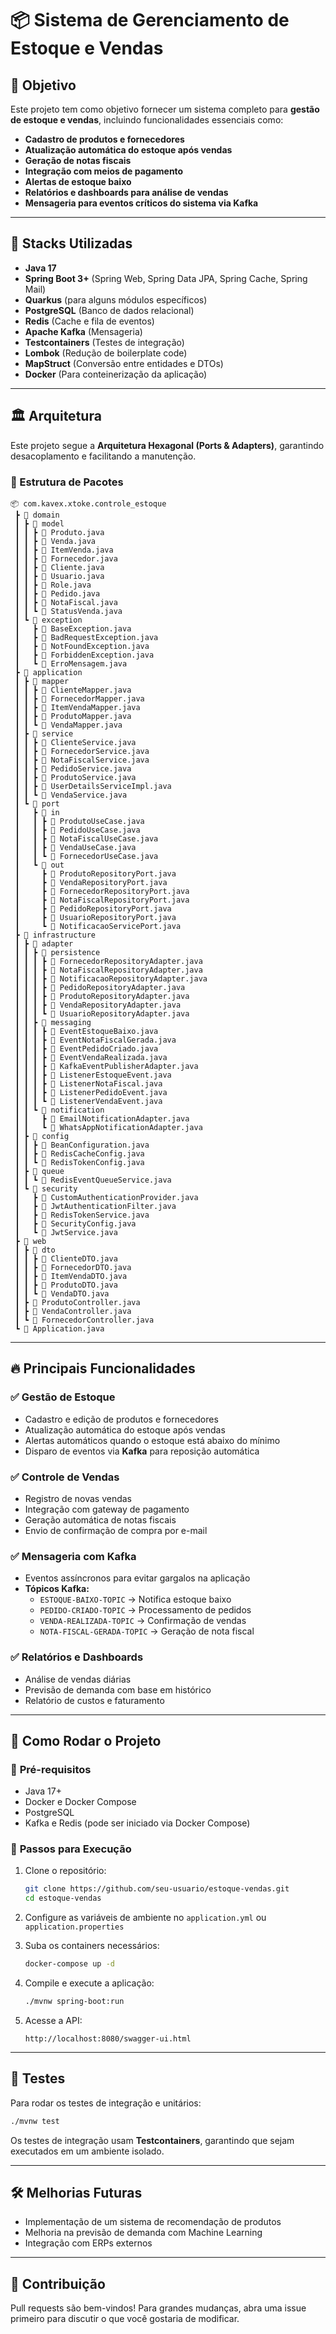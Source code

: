 # 📦 Sistema de Gerenciamento de Estoque e Vendas

## 📌 Objetivo
Este projeto tem como objetivo fornecer um sistema completo para **gestão de estoque e vendas**, incluindo funcionalidades essenciais como:
- **Cadastro de produtos e fornecedores**
- **Atualização automática do estoque após vendas**
- **Geração de notas fiscais**
- **Integração com meios de pagamento**
- **Alertas de estoque baixo**
- **Relatórios e dashboards para análise de vendas**
- **Mensageria para eventos críticos do sistema via Kafka**

---

## 🚀 Stacks Utilizadas

- **Java 17**
- **Spring Boot 3+** (Spring Web, Spring Data JPA, Spring Cache, Spring Mail)
- **Quarkus** (para alguns módulos específicos)
- **PostgreSQL** (Banco de dados relacional)
- **Redis** (Cache e fila de eventos)
- **Apache Kafka** (Mensageria)
- **Testcontainers** (Testes de integração)
- **Lombok** (Redução de boilerplate code)
- **MapStruct** (Conversão entre entidades e DTOs)
- **Docker** (Para conteinerização da aplicação)

---

## 🏛 Arquitetura

Este projeto segue a **Arquitetura Hexagonal (Ports & Adapters)**, garantindo desacoplamento e facilitando a manutenção.

### 📂 Estrutura de Pacotes

```
📦 com.kavex.xtoke.controle_estoque
 ┣ 📂 domain
 ┃ ┣ 📂 model
 ┃ ┃ ┣ 📜 Produto.java
 ┃ ┃ ┣ 📜 Venda.java
 ┃ ┃ ┣ 📜 ItemVenda.java
 ┃ ┃ ┣ 📜 Fornecedor.java
 ┃ ┃ ┣ 📜 Cliente.java
 ┃ ┃ ┣ 📜 Usuario.java
 ┃ ┃ ┣ 📜 Role.java 
 ┃ ┃ ┣ 📜 Pedido.java
 ┃ ┃ ┣ 📜 NotaFiscal.java 
 ┃ ┃ ┗ 📜 StatusVenda.java
 ┃ ┗ 📂 exception
 ┃   ┣ 📜 BaseException.java
 ┃   ┣ 📜 BadRequestException.java
 ┃   ┣ 📜 NotFoundException.java
 ┃   ┣ 📜 ForbiddenException.java 
 ┃   ┗ 📜 ErroMensagem.java
 ┣ 📂 application
 ┃ ┣ 📂 mapper
 ┃ ┃ ┣ 📜 ClienteMapper.java
 ┃ ┃ ┣ 📜 FornecedorMapper.java
 ┃ ┃ ┣ 📜 ItemVendaMapper.java
 ┃ ┃ ┣ 📜 ProdutoMapper.java
 ┃ ┃ ┗ 📜 VendaMapper.java 
 ┃ ┣ 📂 service
 ┃ ┃ ┣ 📜 ClienteService.java
 ┃ ┃ ┣ 📜 FornecedorService.java
 ┃ ┃ ┣ 📜 NotaFiscalService.java
 ┃ ┃ ┣ 📜 PedidoService.java
 ┃ ┃ ┣ 📜 ProdutoService.java
 ┃ ┃ ┣ 📜 UserDetailsServiceImpl.java  
 ┃ ┃ ┗ 📜 VendaService.java
 ┃ ┗ 📂 port
 ┃   ┣ 📂 in
 ┃   ┃ ┣ 📜 ProdutoUseCase.java
 ┃   ┃ ┣ 📜 PedidoUseCase.java
 ┃   ┃ ┣ 📜 NotaFiscalUseCase.java
 ┃   ┃ ┣ 📜 VendaUseCase.java 
 ┃   ┃ ┗ 📜 FornecedorUseCase.java
 ┃   ┗ 📂 out
 ┃     ┣ 📜 ProdutoRepositoryPort.java
 ┃     ┣ 📜 VendaRepositoryPort.java
 ┃     ┣ 📜 FornecedorRepositoryPort.java
 ┃     ┣ 📜 NotaFiscalRepositoryPort.java
 ┃     ┣ 📜 PedidoRepositoryPort.java
 ┃     ┣ 📜 UsuarioRepositoryPort.java 
 ┃     ┗ 📜 NotificacaoServicePort.java
 ┣ 📂 infrastructure
 ┃ ┣ 📂 adapter
 ┃ ┃ ┣ 📂 persistence
 ┃ ┃ ┃ ┣ 📜 FornecedorRepositoryAdapter.java
 ┃ ┃ ┃ ┣ 📜 NotaFiscalRepositoryAdapter.java
 ┃ ┃ ┃ ┣ 📜 NotificacaoRepositoryAdapter.java
 ┃ ┃ ┃ ┣ 📜 PedidoRepositoryAdapter.java
 ┃ ┃ ┃ ┣ 📜 ProdutoRepositoryAdapter.java
 ┃ ┃ ┃ ┣ 📜 VendaRepositoryAdapter.java  
 ┃ ┃ ┃ ┗ 📜 UsuarioRepositoryAdapter.java
 ┃ ┃ ┣ 📂 messaging
 ┃ ┃ ┃ ┣ 📜 EventEstoqueBaixo.java
 ┃ ┃ ┃ ┣ 📜 EventNotaFiscalGerada.java
 ┃ ┃ ┃ ┣ 📜 EventPedidoCriado.java
 ┃ ┃ ┃ ┣ 📜 EventVendaRealizada.java
 ┃ ┃ ┃ ┣ 📜 KafkaEventPublisherAdapter.java
 ┃ ┃ ┃ ┣ 📜 ListenerEstoqueEvent.java
 ┃ ┃ ┃ ┣ 📜 ListenerNotaFiscal.java
 ┃ ┃ ┃ ┣ 📜 ListenerPedidoEvent.java   
 ┃ ┃ ┃ ┗ 📜 ListenerVendaEvent.java
 ┃ ┃ ┗ 📂 notification
 ┃ ┃   ┣ 📜 EmailNotificationAdapter.java
 ┃ ┃   ┗ 📜 WhatsAppNotificationAdapter.java
 ┃ ┣ 📂 config
 ┃ ┃ ┣ 📜 BeanConfiguration.java
 ┃ ┃ ┣ 📜 RedisCacheConfig.java
 ┃ ┃ ┗ 📜 RedisTokenConfig.java
 ┃ ┣ 📂 queue
 ┃ ┃ ┗ 📜 RedisEventQueueService.java
 ┃ ┗ 📂 security
 ┃   ┣ 📜 CustomAuthenticationProvider.java
 ┃   ┣ 📜 JwtAuthenticationFilter.java
 ┃   ┣ 📜 RedisTokenService.java
 ┃   ┣ 📜 SecurityConfig.java 
 ┃   ┗ 📜 JwtService.java  
 ┣ 📂 web
 ┃ ┣ 📂 dto
 ┃ ┃ ┣ 📜 ClienteDTO.java
 ┃ ┃ ┣ 📜 FornecedorDTO.java
 ┃ ┃ ┣ 📜 ItemVendaDTO.java
 ┃ ┃ ┣ 📜 ProdutoDTO.java 
 ┃ ┃ ┗ 📜 VendaDTO.java  
 ┃ ┣ 📜 ProdutoController.java
 ┃ ┣ 📜 VendaController.java
 ┃ ┗ 📜 FornecedorController.java
 ┗ 📜 Application.java
```

---

## 🔥 Principais Funcionalidades

### ✅ **Gestão de Estoque**
- Cadastro e edição de produtos e fornecedores
- Atualização automática do estoque após vendas
- Alertas automáticos quando o estoque está abaixo do mínimo
- Disparo de eventos via **Kafka** para reposição automática

### ✅ **Controle de Vendas**
- Registro de novas vendas
- Integração com gateway de pagamento
- Geração automática de notas fiscais
- Envio de confirmação de compra por e-mail

### ✅ **Mensageria com Kafka**
- Eventos assíncronos para evitar gargalos na aplicação
- **Tópicos Kafka:**
  - `ESTOQUE-BAIXO-TOPIC` → Notifica estoque baixo
  - `PEDIDO-CRIADO-TOPIC` → Processamento de pedidos
  - `VENDA-REALIZADA-TOPIC` → Confirmação de vendas
  - `NOTA-FISCAL-GERADA-TOPIC` → Geração de nota fiscal

### ✅ **Relatórios e Dashboards**
- Análise de vendas diárias
- Previsão de demanda com base em histórico
- Relatório de custos e faturamento

---

## 📢 Como Rodar o Projeto

### 📌 **Pré-requisitos**
- Java 17+
- Docker e Docker Compose
- PostgreSQL
- Kafka e Redis (pode ser iniciado via Docker Compose)

### 🚀 **Passos para Execução**

1. Clone o repositório:
   ```sh
   git clone https://github.com/seu-usuario/estoque-vendas.git
   cd estoque-vendas
   ```

2. Configure as variáveis de ambiente no `application.yml` ou `application.properties`

3. Suba os containers necessários:
   ```sh
   docker-compose up -d
   ```

4. Compile e execute a aplicação:
   ```sh
   ./mvnw spring-boot:run
   ```

5. Acesse a API:
   ```
   http://localhost:8080/swagger-ui.html
   ```

---

## 🧪 Testes
Para rodar os testes de integração e unitários:
```sh
./mvnw test
```

Os testes de integração usam **Testcontainers**, garantindo que sejam executados em um ambiente isolado.

---

## 🛠 Melhorias Futuras
- Implementação de um sistema de recomendação de produtos
- Melhoria na previsão de demanda com Machine Learning
- Integração com ERPs externos

---

## 🤝 Contribuição
Pull requests são bem-vindos! Para grandes mudanças, abra uma issue primeiro para discutir o que você gostaria de modificar.


